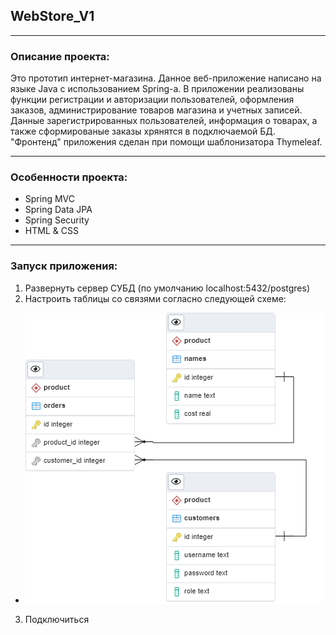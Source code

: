 ## WebStore_V1
***
### Описание проекта:
Это прототип интернет-магазина. Данное веб-приложение написано на языке Java с использованием Spring-а.
В приложении реализованы функции регистрации и авторизации пользователей, оформления заказов, администрирование товаров магазина и учетных записей.
Данные зарегистрированных пользователей, информация о товарах, а также сформированые заказы хрянятся в подключаемой БД. 
"Фронтенд" приложения сделан при помощи шаблонизатора Thymeleaf.
***
### Особенности проекта:
- Spring MVC
- Spring Data JPA
- Spring Security
- HTML & CSS
***
### Запуск приложения:
1. Развернуть сервер СУБД (по умолчанию localhost:5432/postgres)
2. Настроить таблицы со связями согласно следующей схеме:
* ![Текст с описанием картинки](/database.png)
3. Подключиться 


